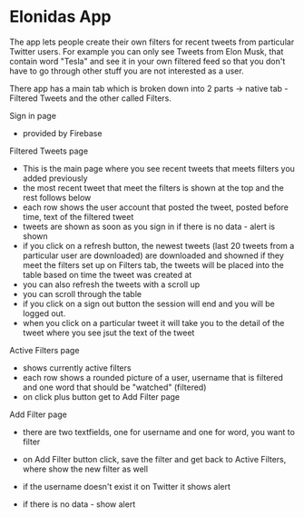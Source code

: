 # Elonidas App


The app lets people create their own filters for recent tweets from particular Twitter users.
For example you can only see Tweets from Elon Musk, that contain word "Tesla" and see it in your own filtered feed so that you don't have to go through other stuff you are not interested as a user.

There app has a main tab which is broken down into 2 parts -> native tab - Filtered Tweets and the other called Filters.



Sign in page
- provided by Firebase 


Filtered Tweets page
- This is the main page where you see recent tweets that meets filters you added previously
- the most recent tweet that meet the filters is shown at the top and the rest follows below
- each row shows the user account that posted the tweet, posted before time, text of the filtered tweet
- tweets are shown as soon as you sign in if there is no data - alert is shown
- if you click on a refresh button, the newest tweets (last 20 tweets from a particular user are downloaded) are downloaded and showned if they meet the filters set up on Filters tab, the tweets will be placed into the table based on time the tweet was created at
- you can also refresh the tweets with a scroll up
- you can scroll through the table 
- if you click on a sign out button the session will end and you will be logged out.
- when you click on a particular tweet it will take you to the detail of the tweet where you see jsut the text of the tweet


Active Filters page
- shows currently active filters 
- each row shows a rounded picture of a user, username that is filtered and one word that should be "watched" (filtered)
- on click plus button get to Add Filter page


Add Filter page
- there are two textfields, one for username and one for word, you want to filter
- on Add Filter button click, save the filter and get back to Active Filters, where show the new filter as well
- if the username doesn't exist it on Twitter it shows alert













- if there is no data - show alert



